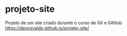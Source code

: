# projeto-site
 Projeto de um site criado durante o curso de Git e GitHub
https://devosvaldo.github.io/projeto-site/
